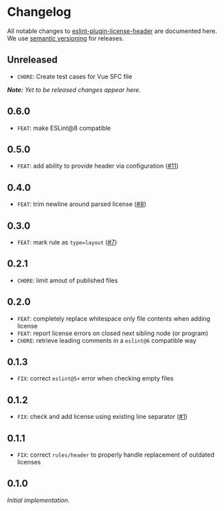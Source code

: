 # Changelog

All notable changes to [eslint-plugin-license-header](https://github.com/nikku/eslint-plugin-license-header) are documented here. We use [semantic versioning](http://semver.org/) for releases.

## Unreleased

* `CHORE`: Create test cases for Vue SFC file

___Note:__ Yet to be released changes appear here._

## 0.6.0

* `FEAT`: make ESLint@8 compatible

## 0.5.0

* `FEAT`: add ability to provide header via configuration ([#11](https://github.com/nikku/eslint-plugin-license-header/pull/11))

## 0.4.0

* `FEAT`: trim newline around parsed license ([#8](https://github.com/nikku/eslint-plugin-license-header/issues/8))

## 0.3.0

* `FEAT`: mark rule as `type=layout` ([#7](https://github.com/nikku/eslint-plugin-license-header/pull/7))

## 0.2.1

* `CHORE`: limit amout of published files

## 0.2.0

* `FEAT`: completely replace whitespace only file contents when adding license
* `FEAT`: report license errors on closed next sibling node (or program)
* `CHORE`: retrieve leading comments in a `eslint@6` compatible way

## 0.1.3

* `FIX`: correct `eslint@5+` error when checking empty files

## 0.1.2

* `FIX`: check and add license using existing line separator ([#1](https://github.com/nikku/eslint-plugin-license-header/issues/1))

## 0.1.1

* `FIX`: correct `rules/header` to properly handle replacement of outdated licenses

## 0.1.0

_Initial implementation._